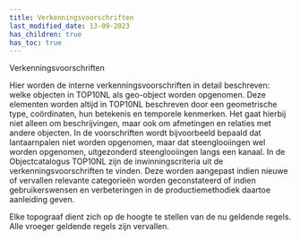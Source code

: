 ```yaml
---
title: Verkenningsvoorschriften
last_modified_date: 13-09-2023
has_children: true
has_toc: true
---
```


Verkenningsvoorschriften

Hier worden de interne verkenningsvoorschriften in detail beschreven: welke objecten in TOP10NL als geo-object worden opgenomen.
Deze elementen worden altijd in TOP10NL beschreven door een geometrische type, coördinaten, hun betekenis en temporele kenmerken.
Het gaat hierbij niet alleen om beschrijvingen, maar ook om afmetingen en relaties met andere objecten.
In de voorschriften wordt bijvoorbeeld bepaald dat lantaarnpalen niet worden opgenomen, maar dat steenglooiingen wel worden opgenomen, uitgezonderd steenglooiingen langs een kanaal.
In de Objectcatalogus TOP10NL zijn de inwinningscriteria uit de verkenningsvoorschriften te vinden.
Deze worden aangepast indien nieuwe of vervallen relevante categorieën worden geconstateerd of indien gebruikerswensen en verbeteringen in de productiemethodiek daartoe aanleiding geven.

Elke topograaf dient zich op de hoogte te stellen van de nu geldende regels. Alle vroeger geldende regels zijn vervallen.
